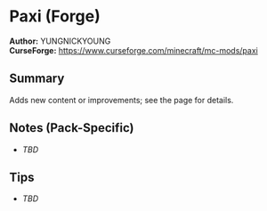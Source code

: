 # Paxi (Forge)

**Author:** YUNGNICKYOUNG  
**CurseForge:** https://www.curseforge.com/minecraft/mc-mods/paxi

## Summary
Adds new content or improvements; see the page for details.

## Notes (Pack-Specific)
- _TBD_

## Tips
- _TBD_

